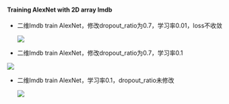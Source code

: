 #### Training AlexNet with 2D array lmdb

* 二维lmdb train AlexNet，修改dropout_ratio为0.7，学习率0.01，loss不收敛

  ![](http://omoitwcai.bkt.clouddn.com/2017-06-08-%E5%B1%8F%E5%B9%95%E5%BF%AB%E7%85%A7%202017-06-08%20%E4%B8%8A%E5%8D%888.32.56.png)







* 二维lmdb train AlexNet，修改dropout_ratio为0.7，学习率0.1

![](http://omoitwcai.bkt.clouddn.com/2017-06-08-%E5%B1%8F%E5%B9%95%E5%BF%AB%E7%85%A7%202017-06-08%20%E4%B8%8A%E5%8D%889.01.21.png)







* 二维lmdb train AlexNet，学习率0.1，dropout_ratio未修改

  ![](http://omoitwcai.bkt.clouddn.com/2017-06-08-%E5%B1%8F%E5%B9%95%E5%BF%AB%E7%85%A7%202017-06-08%20%E4%B8%8A%E5%8D%889.11.52.png)